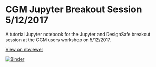 # CGM Jupyter Breakout Session 5/12/2017
A tutorial Jupyter notebook for the Jupyter and DesignSafe breakout session at the CGM users workshop on 5/12/2017.

[View on nbviewer](https://nbviewer.jupyter.org/github/abprice/CGM_Jupyter_Breakout_Session_170512/blob/master/CGM_Jupyter_Breakout_Session_170512.ipynb)

[![Binder](https://mybinder.org/badge.svg)](https://mybinder.org/v2/gh/abprice/CGM_Jupyter_Breakout_Session_170512/master)